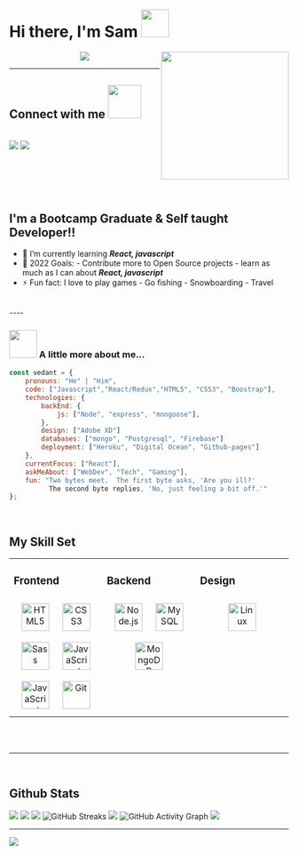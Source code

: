 # Hi there, I'm Sam <img src="https://media.giphy.com/media/12oufCB0MyZ1Go/giphy.gif" width="50">
<img align='right' src="https://media.giphy.com/media/M9gbBd9nbDrOTu1Mqx/giphy.gif" width="230">

<p align="center">
<img src="https://readme-typing-svg.herokuapp.com?font=monospace&color=00ffd2&size=25&center=true&vCenter=true&lines=A+Passionate+Developer!;Creating+Beautiful+Websites;Passionate+Learner">
</p>

----
## Connect with me <img src="https://media.giphy.com/media/LnQjpWaON8nhr21vNW/giphy.gif" width="60">
<br>
<a href="https://www.linkedin.com/in/sambonfanti/"><img src="https://img.shields.io/badge/LinkedIn-0077B5?style=for-the-badge&logo=linkedin&logoColor=white"></a>
<a href="mailto:sammybonfanti@gmail.com"><img src="https://img.shields.io/badge/Gmail-D14836?style=for-the-badge&logo=gmail&logoColor=white"></a>
<!-- <a href="https://dev.to/envoy_"><img src="https://img.shields.io/badge/dev.to-0A0A0A?style=for-the-badge&logo=dev.to&logoColor=white"></a> -->

<br><br>
----

## I'm a Bootcamp Graduate & Self taught Developer!!

- 🌱 I’m currently learning ***React, javascript***
- 🥅 2022 Goals:
            - Contribute more to Open Source projects
            - learn as much as I can about ***React, javascript***
- ⚡ Fun fact: I love to play games - Go fishing - Snowboarding - Travel
<br>
----
<br>

### <img src="https://media.giphy.com/media/VgCDAzcKvsR6OM0uWg/giphy.gif" width="50"> A little more about me...

```javascript
const vedant = {
    pronouns: "He" | "Him",
    code: ["Javascript","React/Redux","HTML5", "CSS3", "Boostrap"],
    technologies: {
        backEnd: {
            js: ["Node", "express", "mongoose"],
        },
        design: ["Adobe XD"]
        databases: ["mongo", "Postgresql", "Firebase"]
        deployment: ["Heroku", "Digital Ocean", "Github-pages"]
    },
    currentFocus: ["React"],
    askMeAbout: ["WebDev", "Tech", "Gaming"],
    fun: "Two bytes meet.  The first byte asks, 'Are you ill?'
          The second byte replies, 'No, just feeling a bit off.'"
};
```
<br>


## My Skill Set
<table><tr><td valign="top" width="33%">



### Frontend
<div align="center">
<img style="margin: 10px" src="https://profilinator.rishav.dev/skills-assets/html5-original-wordmark.svg" alt="HTML5" height="50" />
<img style="margin: 10px" src="https://profilinator.rishav.dev/skills-assets/css3-original-wordmark.svg" alt="CSS3" height="50" />
<img style="margin: 10px" src="https://profilinator.rishav.dev/skills-assets/sass-original.svg" alt="Sass" height="50" />
<img style="margin: 10px" src="https://profilinator.rishav.dev/skills-assets/javascript-original.svg" alt="JavaScript" height="50" />
<img style="margin: 10px" src="https://profilinator.rishav.dev/skills-assets/react-original-wordmark.svg" alt="JavaScript" height="50" />
<img style="margin: 10px" src="https://profilinator.rishav.dev/skills-assets/git-scm-icon.svg" alt="Git" height="50" />
</div>

</td><td valign="top" width="33%">



### Backend
<div align="center">
<img style="margin: 10px" src="https://profilinator.rishav.dev/skills-assets/nodejs-original-wordmark.svg" alt="Node.js" height="50" />
<img style="margin: 10px" src="https://profilinator.rishav.dev/skills-assets/postgresql-original-wordmark.svg" alt="MySQL" height="50" />
<img style="margin: 10px" src="https://profilinator.rishav.dev/skills-assets/mongodb-original-wordmark.svg" alt="MongoDB" height="50" />
</div>

</td><td valign="top" width="33%">



### Design
<div align="center">
<img style="margin: 10px" src="https://download.logo.wine/logo/Adobe_XD/Adobe_XD-Logo.wine.png" alt="Linux" height="50" />
</div>

</td></tr></table>


<br>
<br>

----

<br>


## Github Stats
![](https://github-profile-summary-cards.vercel.app/api/cards/profile-details?username=CodeMaster7&theme=github_dark)
![](https://github-profile-summary-cards.vercel.app/api/cards/repos-per-language?username=CodeMaster7&theme=github_dark)
![](https://github-profile-summary-cards.vercel.app/api/cards/most-commit-language?username=CodeMaster7&theme=github_dark)
![GitHub Streaks](http://github-readme-streak-stats.herokuapp.com?user=CodeMaster7&theme=dracula&hide_border=true)
![](https://github-profile-summary-cards.vercel.app/api/cards/stats?username=CodeMaster7&theme=github_dark)
![GitHub Activity Graph](https://activity-graph.herokuapp.com/graph?username=CodeMaster7&theme=dracula) 
![](https://github-profile-summary-cards.vercel.app/api/cards/productive-time?username=CodeMaster7&theme=github_dark)

----


<img src="https://i.ibb.co/0MZzJ2d/download.png" border="0">
